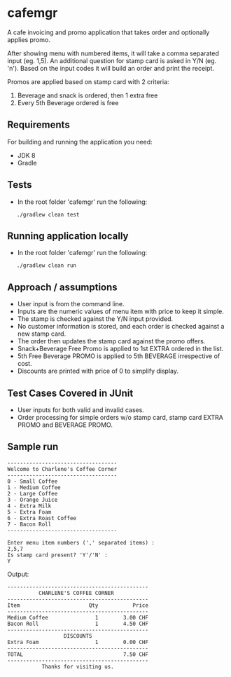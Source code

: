 # cafemgr
A cafe invoicing and promo application that takes order and optionally applies promo.

After showing menu with numbered items, it will take a comma separated input (eg. 1,5).
An additional question for stamp card is asked in Y/N (eg. 'n').
Based on the input codes it will build an order and print the receipt.

Promos are applied based on stamp card with 2 criteria:
1. Beverage and snack is ordered, then 1 extra free
2. Every 5th Beverage ordered is free

## Requirements
For building and running the application you need:
- JDK 8
- Gradle

## Tests
 * In the root folder 'cafemgr' run the following:
  ```
     ./gradlew clean test
  ```
  
## Running application locally
 * In the root folder 'cafemgr' run the following:
  ```
     ./gradlew clean run
  ```
## Approach / assumptions
 * User input is from the command line.
 * Inputs are the numeric values of menu item with price to keep it simple.
 * The stamp is checked against the Y/N input provided.
 * No customer information is stored, and each order is checked against a new stamp card.
 * The order then updates the stamp card against the promo offers.
 * Snack+Beverage Free Promo is applied to 1st EXTRA ordered in the list.
 * 5th Free Beverage PROMO is applied to 5th BEVERAGE irrespective of cost.
 * Discounts are printed with price of 0 to simplify display.
 
 ## Test Cases Covered in JUnit
  * User inputs for both valid and invalid cases.
  * Order processing for simple orders w/o stamp card, stamp card EXTRA PROMO and BEVERAGE PROMO. 
  
## Sample run 

    -----------------------------------
    Welcome to Charlene's Coffee Corner
    -----------------------------------
    0 - Small Coffee
    1 - Medium Coffee
    2 - Large Coffee
    3 - Orange Juice
    4 - Extra Milk
    5 - Extra Foam
    6 - Extra Roast Coffee
    7 - Bacon Roll
    -----------------------------------

    Enter menu item numbers (',' separated items) :
    2,5,7
    Is stamp card present? 'Y'/'N' :
    Y

Output:
        
    ---------------------------------------------
              CHARLENE'S COFFEE CORNER
    ---------------------------------------------
    Item                      Qty           Price
    ---------------------------------------------
    Medium Coffee               1        3.00 CHF
    Bacon Roll                  1        4.50 CHF
    ---------------------------------------------
                      DISCOUNTS
    Extra Foam                  1        0.00 CHF
    ---------------------------------------------
    TOTAL                                7.50 CHF
    ---------------------------------------------
               Thanks for visiting us.

